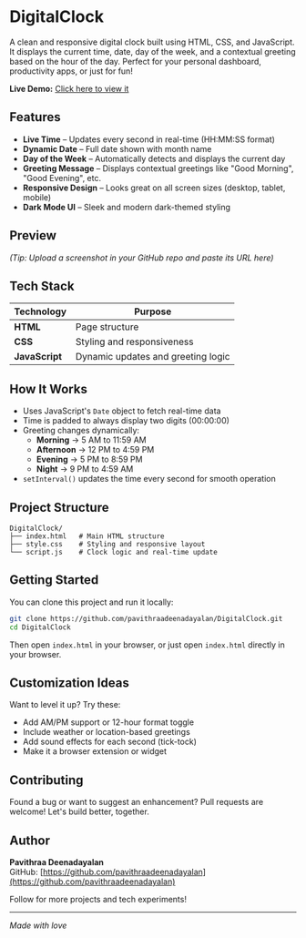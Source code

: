 # DigitalClock

A clean and responsive digital clock built using HTML, CSS, and JavaScript. It displays the current time, date, day of the week, and a contextual greeting based on the hour of the day. Perfect for your personal dashboard, productivity apps, or just for fun!

**Live Demo:** [Click here to view it](https://pavithraadeenadayalan.github.io/DigitalClock/)

## Features

- **Live Time** – Updates every second in real-time (HH:MM:SS format)
- **Dynamic Date** – Full date shown with month name
- **Day of the Week** – Automatically detects and displays the current day
- **Greeting Message** – Displays contextual greetings like "Good Morning", "Good Evening", etc.
- **Responsive Design** – Looks great on all screen sizes (desktop, tablet, mobile)
- **Dark Mode UI** – Sleek and modern dark-themed styling

## Preview

*(Tip: Upload a screenshot in your GitHub repo and paste its URL here)*

## Tech Stack

| Technology | Purpose |
|------------|---------|
| **HTML** | Page structure |
| **CSS** | Styling and responsiveness |
| **JavaScript** | Dynamic updates and greeting logic |

## How It Works

- Uses JavaScript's `Date` object to fetch real-time data
- Time is padded to always display two digits (00:00:00)
- Greeting changes dynamically:
  - **Morning** → 5 AM to 11:59 AM
  - **Afternoon** → 12 PM to 4:59 PM
  - **Evening** → 5 PM to 8:59 PM
  - **Night** → 9 PM to 4:59 AM
- `setInterval()` updates the time every second for smooth operation

## Project Structure

```
DigitalClock/
├── index.html   # Main HTML structure
├── style.css    # Styling and responsive layout
└── script.js    # Clock logic and real-time update
```

## Getting Started

You can clone this project and run it locally:

```bash
git clone https://github.com/pavithraadeenadayalan/DigitalClock.git
cd DigitalClock
```

Then open `index.html` in your browser, or just open `index.html` directly in your browser.

## Customization Ideas

Want to level it up? Try these:

- Add AM/PM support or 12-hour format toggle
- Include weather or location-based greetings
- Add sound effects for each second (tick-tock)
- Make it a browser extension or widget

## Contributing

Found a bug or want to suggest an enhancement? Pull requests are welcome! Let's build better, together.

## Author

**Pavithraa Deenadayalan**  
GitHub: [https://github.com/pavithraadeenadayalan](https://github.com/pavithraadeenadayalan)

Follow for more projects and tech experiments!

---

*Made with love*
